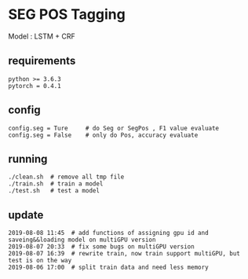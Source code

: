 # SEG POS Tagging 

Model : LSTM + CRF


## requirements
```
python >= 3.6.3
pytorch = 0.4.1
```

## config
```
config.seg = Ture     # do Seg or SegPos , F1 value evaluate
config.seg = False    # only do Pos, accuracy evaluate 
```

## running
```
./clean.sh  # remove all tmp file
./train.sh  # train a model 
./test.sh   # test a model 
```

## update
```
2019-08-08 11:45  # add functions of assigning gpu id and saveing&&loading model on multiGPU version
2019-08-07 20:33  # fix some bugs on multiGPU version
2019-08-07 16:39  # rewrite train, now train support multiGPU, but test is on the way
2019-08-06 17:00  # split train data and need less memory 
```
